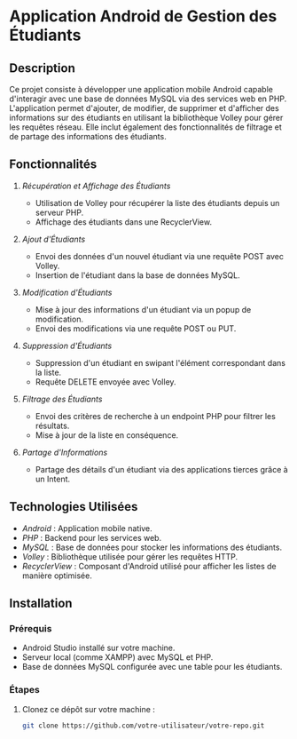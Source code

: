 # Application Android de Gestion des Étudiants

## Description

Ce projet consiste à développer une application mobile Android capable d'interagir avec une base de données MySQL via des services web en PHP. L'application permet d'ajouter, de modifier, de supprimer et d'afficher des informations sur des étudiants en utilisant la bibliothèque Volley pour gérer les requêtes réseau. Elle inclut également des fonctionnalités de filtrage et de partage des informations des étudiants.

## Fonctionnalités

1. *Récupération et Affichage des Étudiants*
   - Utilisation de Volley pour récupérer la liste des étudiants depuis un serveur PHP.
   - Affichage des étudiants dans une RecyclerView.

2. *Ajout d'Étudiants*
   - Envoi des données d'un nouvel étudiant via une requête POST avec Volley.
   - Insertion de l'étudiant dans la base de données MySQL.

3. *Modification d'Étudiants*
   - Mise à jour des informations d'un étudiant via un popup de modification.
   - Envoi des modifications via une requête POST ou PUT.

4. *Suppression d'Étudiants*
   - Suppression d'un étudiant en swipant l'élément correspondant dans la liste.
   - Requête DELETE envoyée avec Volley.

5. *Filtrage des Étudiants*
   - Envoi des critères de recherche à un endpoint PHP pour filtrer les résultats.
   - Mise à jour de la liste en conséquence.

6. *Partage d'Informations*
   - Partage des détails d'un étudiant via des applications tierces grâce à un Intent.

## Technologies Utilisées

- *Android* : Application mobile native.
- *PHP* : Backend pour les services web.
- *MySQL* : Base de données pour stocker les informations des étudiants.
- *Volley* : Bibliothèque utilisée pour gérer les requêtes HTTP.
- *RecyclerView* : Composant d'Android utilisé pour afficher les listes de manière optimisée.

## Installation

### Prérequis

- Android Studio installé sur votre machine.
- Serveur local (comme XAMPP) avec MySQL et PHP.
- Base de données MySQL configurée avec une table pour les étudiants.

### Étapes

1. Clonez ce dépôt sur votre machine :
   ```bash
   git clone https://github.com/votre-utilisateur/votre-repo.git
